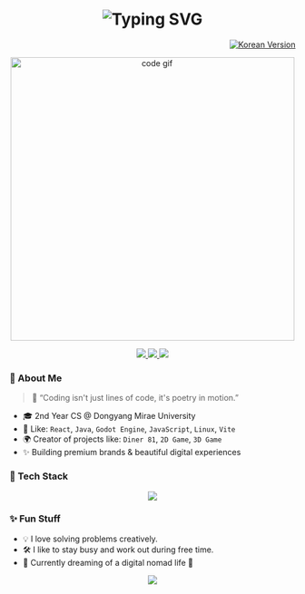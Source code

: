 <h1 align="center">
  <img src="https://readme-typing-svg.herokuapp.com?font=Fira+Code&size=28&pause=1000&color=FDD835&center=true&vCenter=true&width=1000&lines=Hi+there!+I'm+JoonYeong+Lee+%F0%9F%91%8B;Full-Stack+Engineer+%7C+Creative+Maker;Welcome+to+My+Digital+Universe+%F0%9F%8C%8C" alt="Typing SVG" />
</h1>

<p align="right">
  <a href="https://github.com/joxnlxe0409/joxnlxe0409/blob/main/README.ko.md">
    <img src="https://img.shields.io/badge/Click%20for%20Korean%20🇰🇷-blue?style=for-the-badge&logo=googletranslate" alt="Korean Version" />
  </a>
</p>

<p align="center">
  <img src="https://media.giphy.com/media/qgQUggAC3Pfv687qPC/giphy.gif" width="500" alt="code gif" />
</p>

<p align="center">
  <a href="https://github.com/joxnlxe0409">
    <img src="https://img.shields.io/github/followers/joxnlxe0409?label=Follow&style=social" />
  </a>
  <a href="mailto:jyl030409@gmail.com">
    <img src="https://img.shields.io/badge/Gmail-D14836?style=flat-square&logo=gmail&logoColor=white" />
  </a>
  <a href="https://linkedin.com/in/jyl030409/">
    <img src="https://img.shields.io/badge/LinkedIn-0077B5?style=flat-square&logo=linkedin&logoColor=white" />
  </a>
</p>

### 🌟 About Me
> 🚀 “Coding isn't just lines of code, it's poetry in motion.”
- 🎓 2nd Year CS @ Dongyang Mirae University
- 🧠 Like: `React`, `Java`, `Godot Engine`, `JavaScript`, `Linux`, `Vite`
- 🌍 Creator of projects like: `Diner 81`, `2D Game`, `3D Game`
- ✨ Building premium brands & beautiful digital experiences

### 🧩 Tech Stack
<div align="center">
  <img src="https://skillicons.dev/icons?i=react,nextjs,js,ts,html,css,tailwind,nodejs,express,mysql,mongodb,git,vite,figma,github,vercel" />
</div>

### ✨ Fun Stuff
- 💡 I love solving problems creatively.
- 🛠 I like to stay busy and work out during free time.
- 🌴 Currently dreaming of a digital nomad life 🧳

<p align="center">
  <img src="https://capsule-render.vercel.app/api?type=waving&color=gradient&height=120&section=footer" />
</p>
